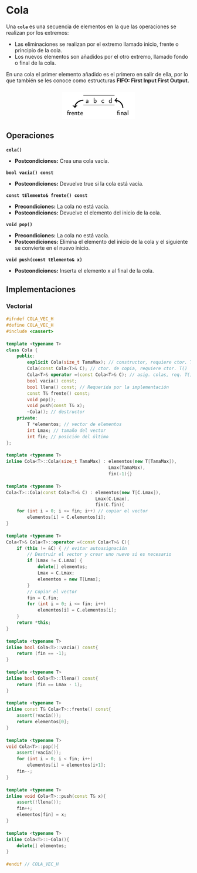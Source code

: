 # Cola

Una **`cola`** es una secuencia de elementos en la que las operaciones se realizan por los extremos:
- Las eliminaciones se realizan por el extremo llamado inicio, frente o principio de la cola.
- Los nuevos elementos son añadidos por el otro extremo, llamado fondo o final de la cola.

En una cola el primer elemento añadido es el primero en salir de ella, por lo que también se les conoce como estructuras
**FIFO: First Input First Output.**

<h3 align="center"><img src="cola.png" width="200px"></h3>

## Operaciones

**`cola()`**
- **Postcondiciones:** Crea una cola vacía.

**`bool vacia() const`**
- **Postcondiciones:** Devuelve true si la cola está vacía.

**`const tElemento& frente() const`**
- **Precondiciones:** La cola no está vacía.
- **Postcondiciones:** Devuelve el elemento del inicio de la cola.

**`void pop()`**
- **Precondiciones:** La cola no está vacía.
- **Postcondiciones:** Elimina el elemento del inicio de la cola y el siguiente se convierte en el nuevo inicio.

**`void push(const tElemento& x)`**
- **Postcondiciones:** Inserta el elemento x al final de la cola.

## Implementaciones

### Vectorial

```c++
#ifndef COLA_VEC_H
#define COLA_VEC_H
#include <cassert>

template <typename T> 
class Cola {
    public:
        explicit Cola(size_t TamaMax); // constructor, requiere ctor. T()
        Cola(const Cola<T>& C); // ctor. de copia, requiere ctor. T()
        Cola<T>& operator =(const Cola<T>& C); // asig. colas, req. T()
        bool vacia() const;
        bool llena() const; // Requerida por la implementación
        const T& frente() const;
        void pop();
        void push(const T& x);
        ~Cola(); // destructor
    private:
        T *elementos; // vector de elementos
        int Lmax; // tamaño del vector
        int fin; // posición del último
};

template <typename T>
inline Cola<T>::Cola(size_t TamaMax) : elementos(new T[TamaMax]),
                                       Lmax(TamaMax),
                                       fin(-1){}

template <typename T>
Cola<T>::Cola(const Cola<T>& C) : elementos(new T[C.Lmax]),
                                  Lmax(C.Lmax),
                                  fin(C.fin){
    for (int i = 0; i <= fin; i++) // copiar el vector
        elementos[i] = C.elementos[i];
}

template <typename T>
Cola<T>& Cola<T>::operator =(const Cola<T>& C){
    if (this != &C) { // evitar autoasignación
        // Destruir el vector y crear uno nuevo si es necesario
        if (Lmax != C.Lmax) {
            delete[] elementos;
            Lmax = C.Lmax;
            elementos = new T[Lmax];
        }
        // Copiar el vector
        fin = C.fin;
        for (int i = 0; i <= fin; i++)
            elementos[i] = C.elementos[i];
    }
    return *this;
}

template <typename T>
inline bool Cola<T>::vacia() const{
    return (fin == -1);
}

template <typename T>
inline bool Cola<T>::llena() const{
    return (fin == Lmax - 1);
}

template <typename T>
inline const T& Cola<T>::frente() const{
    assert(!vacia());
    return elementos[0];
}

template <typename T>
void Cola<T>::pop(){
    assert(!vacia());
    for (int i = 0; i < fin; i++)
        elementos[i] = elementos[i+1];
    fin--;
}

template <typename T>
inline void Cola<T>::push(const T& x){
    assert(!llena());
    fin++;
    elementos[fin] = x;
}

template <typename T>
inline Cola<T>::~Cola(){
    delete[] elementos;
}

#endif // COLA_VEC_H
```